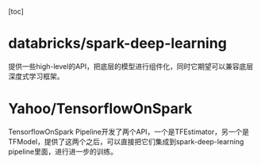 [toc]

# databricks/spark-deep-learning

提供一些high-level的API，把底层的模型进行组件化，同时它期望可以兼容底层深度式学习框架。



# Yahoo/TensorflowOnSpark 

TensorflowOnSpark Pipeline开发了两个API，一个是TFEstimator，另一个是TFModel，提供了这两个之后，可以直接把它们集成到spark-deep-learning pipeline里面，进行进一步的训练。